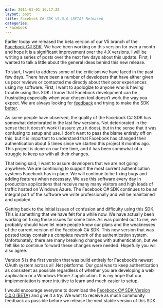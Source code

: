 ```yaml
---
date: 2011-02-01 16:17:22
layout: post
title: Facebook C# SDK V5.0.0 (BETA) Released
categories:
- Facebook
---
```


Earlier today we released the beta version of our V5 branch of the [Facebook C# SDK](http://csharpsdk.org). We have been working on this version for over a month and hope it is a significant improvement over the 4.X versions. I will be writing a series of posts over the next few days about this update. First, I wanted to talk a little about the general ideas behind this new release.

 

To start, I want to address some of the criticism we have faced in the past few days. There have been a number of developers that have either given us poor reviews or contacted me directly about their poor experiences using my software. First, I want to apologize to anyone who is having trouble using this SDK. I know that Facebook development can be frustrating especially when your chosen tool doesn’t work the way you expect. We are always looking for [feedback](http://twitter.com/ntotten) and trying to make the SDK [better](http://csharpsdk.org).

 

As some people have observed, the quality of the Facebook C# SDK has somewhat deteriorated in the last few versions. Not deteriorated in the sense that it doesn’t work (I assure you it does), but in the sense that it was confusing to setup and use. I don’t want to pass the blame entirely off on this, but it is important to understand that Facebook has changed their authentication about 5 times since we started this project 8 months ago. This project is done on our free time, and it has been somewhat of a struggle to keep up with all their changes.

 

That being said, I want to assure developers that we are not going anywhere. We are continuing to support the most current authentication systems Facebook has in place. We will continue to be fixing bugs and adding features when necessary. We use this software every day in production applications that receive many many visitors and high loads of traffic hosted on Windows Azure. The Facebook C# SDK continues to be an integral part of the software we write professionally and will be maintained and updated.

 

Getting back to the initial issues of confusion and difficulty using this SDK. This is something that we have felt for a while now. We have actually been working on fixing these issues for some time. As was pointed out to me, we probably should have let more people know our plans and the weaknesses of the current version of the Facebook C# SDK. This new version that was posted today contains a complete rework of the authentication system. Unfortunately, there are many breaking changes with authentication, but we felt like to continue forward these changes were needed. Hopefully you will also agree.

 

Version 5 is the first version that was build entirely for Facebook’s newest OAuth system across all .Net platforms. Our goal was to keep authentication as consistent as possible regardless of whether you are developing a web application or a Windows Phone 7 application. It is my hope that our implementation is more intuitive to learn and much easier to setup.

 

I would encourage everyone to download the [Facebook C# SDK Version 5.0.0 (BETA)](http://csharpsdk.org/) and give it a try. We want to receive as much community feedback as possible before we release the next stable version of this SDK.
